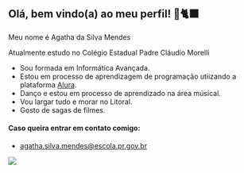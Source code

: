## Olá, bem vindo(a) ao meu perfil! 🥇🐈‍⬛

Meu nome é Agatha da Silva Mendes

Atualmente estudo no Colégio Estadual Padre Cláudio Morelli

- Sou formada em Informática Avançada.
- Estou em processo de aprendizagem de programação utiizando a plataforma [Alura](www.alura.com.br).
- Danço e estou em processo de aprendizado na área músical.
- Vou largar tudo e morar no Litoral.
- Gosto de sagas de filmes.



#### Caso queira entrar em contato comigo: 
- agatha.silva.mendes@escola.pr.gov.br
  
![](https://media3.giphy.com/media/v1.Y2lkPTc5MGI3NjExeTAxemt3OWM0ZHR1NmJxZzNwMW9hYjU2MDF2d2w3NTRvZnhia3FtbSZlcD12MV9pbnRlcm5hbF9naWZfYnlfaWQmY3Q9Zw/ko7twHhomhk8E/giphy.webp)



